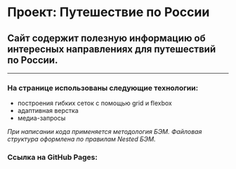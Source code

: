 # Проект: Путешествие по России
## Сайт содержит полезную информацию об интересных направлениях для путешествий по России.
___
### На странице использованы следующие технологии:
* построения гибких сеток с помощью grid и flexbox
* адаптивная верстка
* медиа-запросы

*При написании кода применяется методология БЭМ.
Файловая структура оформлена по правилам Nested БЭМ.*
### Ссылка на GitHub Pages:
